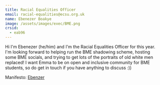 ```yaml
---
title: Racial Equalities Officer
email: racial-equalities@ecsu.org.uk
name: Ebenezer Boakye
image: /assets/images/exec/BME.png
crsid:
  - eab96
---
```

Hi I'm Ebenezer (he/him) and I'm the Racial Equalities Officer for this year. I'm looking forward to helping run the BME shadowing scheme, hosting some BME socials, and trying to get lots of the portraits of old white men replaced! I want Emma to be on open and inclusive community for BME students, so do get in touch if you have anything to discuss :))

Manifesto: [Ebenzer](https://drive.google.com/file/d/1H04h1E522kXmK5aQGvLvt0PTCvd4HJzp/view?usp=sharing)
